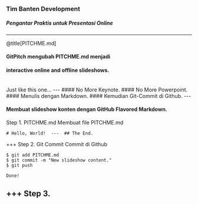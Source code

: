 ### Tim Banten Development

##### Pengantar Praktis untuk Presentasi Online

---
@title[PITCHME.md]

#### GitPitch mengubah <span class="gold">PITCHME.md</span> menjadi
#### interactive online and offline slideshows.
<br>
<span class="aside">Just like this one...</span>
---
#### No More <span class="gray">Keynote</span>.
#### No More <span class="gray">Powerpoint</span>.
<br>
#### Menulis dengan <span class="gold">Markdown</span>.
#### Kemudian  <span class="gold">Git-Commit di Github</span>.
---

#### Membuat slideshow konten dengan GitHub Flavored Markdown.
Step 1. PITCHME.md
Membuat file PITCHME.md
```
# Hello, World!  ---  ## The End.
```
+++
Step 2. Git Commit
Commit di Github
```shell
$ git add PITCHME.md
$ git commit -m "New slideshow content."
$ git push

Done!
```
+++
Step 3. 
---


